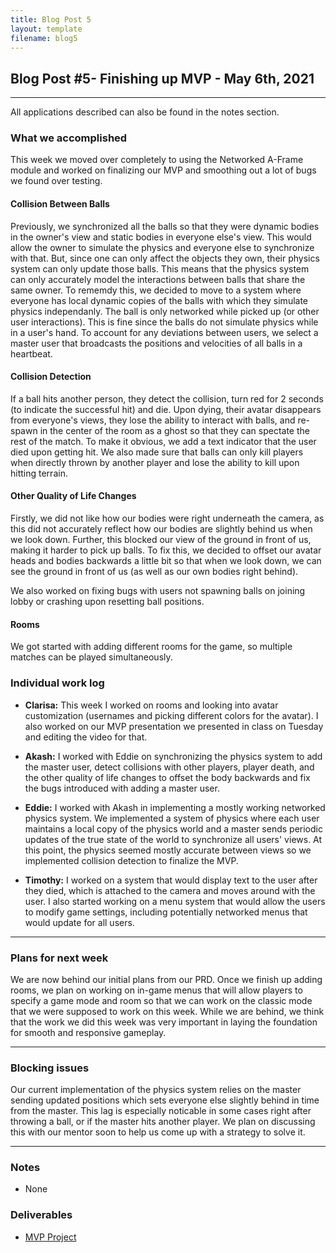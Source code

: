 ```yaml
---
title: Blog Post 5
layout: template
filename: blog5
---
```


## Blog Post #5- Finishing up MVP - May 6th, 2021

<hr>

All applications described can also be found in the notes section.

### What we accomplished
This week we moved over completely to using the Networked A-Frame module and worked on finalizing our MVP and smoothing out a lot of bugs we found over testing.

#### Collision Between Balls
Previously, we synchronized all the balls so that they were dynamic bodies in the owner's view and static bodies in everyone else's view. This would allow the owner to simulate the physics and everyone else to synchronize with that. But, since one can only affect the objects they own, their physics system can only update those balls. This means that the physics system can only accurately model the interactions between balls that share the same owner.
To rememdy this, we decided to move to a system where everyone has local dynamic copies of the balls with which they simulate physics independanly. The ball is only networked while picked up (or other user interactions). This is fine since the balls do not simulate physics while in a user's hand. To account for any deviations between users, we select a master user that broadcasts the positions and velocities of all balls in a heartbeat.

#### Collision Detection
If a ball hits another person, they detect the collision, turn red for 2 seconds (to indicate the successful hit) and die. Upon dying, their avatar disappears from everyone's views, they lose the ability to interact with balls, and re-spawn in the center of the room as a ghost so that they can spectate the rest of the match. To make it obvious, we add a text indicator that the user died upon getting hit. We also made sure that balls can only kill players when directly thrown by another player and lose the ability to kill upon hitting terrain.

#### Other Quality of Life Changes
Firstly, we did not like how our bodies were right underneath the camera, as this did not accurately reflect how our bodies are slightly behind us when we look down. Further, this blocked our view of the ground in front of us, making it harder to pick up balls. To fix this, we decided to offset our avatar heads and bodies backwards a little bit so that when we look down, we can see the ground in front of us (as well as our own bodies right behind).

We also worked on fixing bugs with users not spawning balls on joining lobby or crashing upon resetting ball positions.

#### Rooms
We got started with adding different rooms for the game, so multiple matches can be played simultaneously.


### Individual work log

- **Clarisa:** This week I worked on rooms and looking into avatar customization (usernames and picking different colors for the avatar). I also worked on our MVP presentation we presented in class on Tuesday and editing the video for that.

- **Akash:** I worked with Eddie on synchronizing the physics system to add the master user, detect collisions with other players, player death, and the other quality of life changes to offset the body backwards and fix the bugs introduced with adding a master user.

- **Eddie:** I worked with Akash in implementing a mostly working networked physics system. We implemented a system of physics where each user maintains a local copy of the physics world and a master sends periodic updates of the true state of the world to synchronize all users' views. At this point, the physics seemed mostly accurate between views so we implemented collision detection to finalize the MVP.

- **Timothy:** I worked on a system that would display text to the user after they died, which is attached to the camera and moves around with the user. I also started working on a menu system that would allow the users to modify game settings, including potentially networked menus that would update for all users.

<hr>

### Plans for next week
We are now behind our initial plans from our PRD. Once we finish up adding rooms, we plan on working on in-game menus that will allow players to specify a game mode and room so that we can work on the classic mode that we were supposed to work on this week.
While we are behind, we think that the work we did this week was very important in laying the foundation for smooth and responsive gameplay.

<hr>

### Blocking issues
Our current implementation of the physics system relies on the master sending updated positions which sets everyone else slightly behind in time from the master. This lag is especially noticable in some cases right after throwing a ball, or if the master hits another player. We plan on discussing this with our mentor soon to help us come up with a strategy to solve it.

<hr>

### Notes
- None

### Deliverables
- [MVP Project](https://cate-mvp.glitch.me/)
